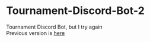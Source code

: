 # Tournament-Discord-Bot-2
Tournament Discord Bot, but I try again<br>
Previous version is [here](https://github.com/da-the-dev/Tournament-Discord-Bot)
